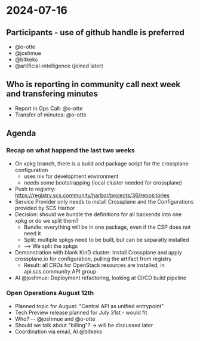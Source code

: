 # 2024-07-16

## Participants - use of github handle is preferred

- @o-otte
- @joshmue
- @bitkeks
- @artificial-intelligence (joined later)

## Who is reporting in community call next week and transfering minutes

- Report in Ops Call: @o-otte
- Transfer of minutes: @o-otte

## Agenda

### Recap on what happend the last two weeks

- On xpkg branch, there is a build and package script for the crossplane configuration
    - uses nix for development environment
    - needs some bootstrapping (local cluster needed for crossplane)
- Push to registry: https://registry.scs.community/harbor/projects/36/repositories
- Service Provider only needs to install Crossplane and the Configurations provided by SCS Harbor
- Decision: should we bundle the definitions for all backends into one xpkg or do we split them?
    - Bundle: everything will be in one package, even if the CSP does not need it
    - Split: multiple xpkgs need to be built, but can be separatly installed
    - --> We split the xpkgs
- Demonstration with blank KinD cluster: Install Crossplane and apply crossplane.io for configuration, pulling the artifact from registry
    - Result: all CRDs for OpenStack resources are installed, in api.scs.community API group
- AI @joshmue: Deployment refactoring, looking at CI/CD build pipeline

### Open Operations August 12th

- Planned topic for August: "Central API as unified entrypoint"
- Tech Preview release planned for July 31st - would fit
- Who? -- @joshmue and @o-otte
- Should we talk about "billing"? -> will be discussed later
- Coordination via email, AI @bitkeks
